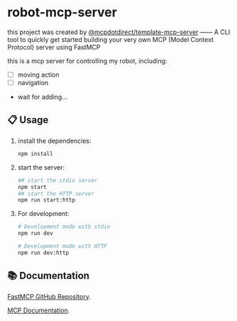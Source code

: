 # robot-mcp-server

this project was created by [@mcpdotdirect/template-mcp-server]() —— A CLI tool to quickly get started building your very own MCP (Model Context Protocol) server using FastMCP

this is a mcp server for controlling my robot, including:
- [ ] moving action
- [ ] navigation
- wait for adding...

## 📋 Usage

1. install the dependencies:
   ```bash
   npm install
   ```

2. start the server:
   ```bash
   ## start the stdio server
   npm start
   ## start the HTTP server
   npm run start:http
   ```
3. For development:
   ```bash
   # Development mode with stdio
   npm run dev

   # Development mode with HTTP
   npm run dev:http
   ```

## 📚 Documentation

[FastMCP GitHub Repository](https://github.com/punkpeye/fastmcp).

[MCP Documentation](https://modelcontextprotocol.io/introduction).
